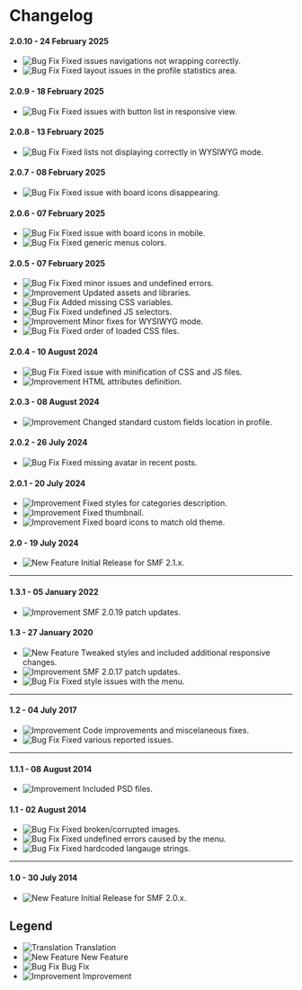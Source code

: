 # Changelog

#### 2.0.10 - 24 February 2025
- ![Bug Fix](https://smftricks.com/assets/changelog/bug--minus.png) Fixed issues navigations not wrapping correctly.
- ![Bug Fix](https://smftricks.com/assets/changelog/bug--minus.png) Fixed layout issues in the profile statistics area.

#### 2.0.9 - 18 February 2025
- ![Bug Fix](https://smftricks.com/assets/changelog/bug--minus.png) Fixed issues with button list in responsive view.

#### 2.0.8 - 13 February 2025
- ![Bug Fix](https://smftricks.com/assets/changelog/bug--minus.png) Fixed lists not displaying correctly in WYSIWYG mode.

#### 2.0.7 - 08 February 2025
- ![Bug Fix](https://smftricks.com/assets/changelog/bug--minus.png) Fixed issue with board icons disappearing.

#### 2.0.6 - 07 February 2025
- ![Bug Fix](https://smftricks.com/assets/changelog/bug--minus.png) Fixed issue with board icons in mobile.
- ![Bug Fix](https://smftricks.com/assets/changelog/bug--minus.png) Fixed generic menus colors.

#### 2.0.5 - 07 February 2025
- ![Bug Fix](https://smftricks.com/assets/changelog/bug--minus.png) Fixed minor issues and undefined errors.
- ![Improvement](https://smftricks.com/assets/changelog/tag--pencil.png) Updated assets and libraries.
- ![Bug Fix](https://smftricks.com/assets/changelog/bug--minus.png) Added missing CSS variables.
- ![Bug Fix](https://smftricks.com/assets/changelog/bug--minus.png) Fixed undefined JS selectors.
- ![Improvement](https://smftricks.com/assets/changelog/tag--pencil.png) Minor fixes for WYSIWYG mode.
- ![Bug Fix](https://smftricks.com/assets/changelog/bug--minus.png) Fixed order of loaded CSS files.

#### 2.0.4 - 10 August 2024
- ![Bug Fix](https://smftricks.com/assets/changelog/bug--minus.png) Fixed issue with minification of CSS and JS files.
- ![Improvement](https://smftricks.com/assets/changelog/tag--pencil.png) HTML attributes definition.

#### 2.0.3 - 08 August 2024
- ![Improvement](https://smftricks.com/assets/changelog/tag--pencil.png) Changed standard custom fields location in profile.

#### 2.0.2 - 26 July 2024
- ![Bug Fix](https://smftricks.com/assets/changelog/bug--minus.png) Fixed missing avatar in recent posts.

#### 2.0.1 - 20 July 2024
- ![Improvement](https://smftricks.com/assets/changelog/tag--pencil.png) Fixed styles for categories description.
- ![Improvement](https://smftricks.com/assets/changelog/tag--pencil.png) Fixed thumbnail.
- ![Improvement](https://smftricks.com/assets/changelog/tag--pencil.png) Fixed board icons to match old theme.

#### 2.0 - 19 July 2024
- ![New Feature](https://smftricks.com/assets/changelog/tag--plus.png) Initial Release for SMF 2.1.x.
---
#### 1.3.1 - 05 January 2022
- ![Improvement](https://smftricks.com/assets/changelog/tag--pencil.png) SMF 2.0.19 patch updates.

####  1.3 - 27 January 2020
- ![New Feature](https://smftricks.com/assets/changelog/tag--plus.png) Tweaked styles and included additional responsive changes.
- ![Improvement](https://smftricks.com/assets/changelog/tag--pencil.png) SMF 2.0.17 patch updates.
- ![Bug Fix](https://smftricks.com/assets/changelog/bug--minus.png) Fixed style issues with the menu.
---
#### 1.2 - 04 July 2017
- ![Improvement](https://smftricks.com/assets/changelog/tag--pencil.png) Code improvements and miscelaneous fixes.
- ![Bug Fix](https://smftricks.com/assets/changelog/bug--minus.png) Fixed various reported issues.
---
#### 1.1.1 - 08 August 2014
- ![Improvement](https://smftricks.com/assets/changelog/tag--pencil.png) Included PSD files.

#### 1.1 - 02 August 2014
- ![Bug Fix](https://smftricks.com/assets/changelog/bug--minus.png) Fixed broken/corrupted images.
- ![Bug Fix](https://smftricks.com/assets/changelog/bug--minus.png) Fixed undefined errors caused by the menu.
- ![Bug Fix](https://smftricks.com/assets/changelog/bug--minus.png) Fixed hardcoded langauge strings.
---
#### 1.0 - 30 July 2014
- ![New Feature](https://smftricks.com/assets/changelog/tag--plus.png) Initial Release for SMF 2.0.x.

## Legend
- ![Translation](https://smftricks.com/assets/changelog/language.png) Translation
- ![New Feature](https://smftricks.com/assets/changelog/tag--plus.png) New Feature
- ![Bug Fix](https://smftricks.com/assets/changelog/bug--minus.png) Bug Fix
- ![Improvement](https://smftricks.com/assets/changelog/tag--pencil.png) Improvement